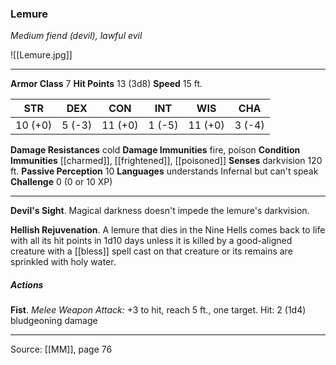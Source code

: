 ### Lemure
_Medium fiend (devil), lawful evil_

![[Lemure.jpg]]




---

**Armor Class** 7
**Hit Points** 13 (3d8)
**Speed** 15 ft.

| STR     | DEX     | CON     | INT     | WIS     | CHA     |
|---------|---------|---------|---------|---------|---------|
| 10 (+0) | 5 (-3) | 11 (+0) | 1 (-5) | 11 (+0) | 3 (-4) |

**Damage Resistances** cold
**Damage Immunities** fire, poison
**Condition Immunities** [[charmed]], [[frightened]], [[poisoned]]
**Senses** darkvision 120 ft.
**Passive Perception** 10
**Languages** understands Infernal but can't speak
**Challenge** 0 (0 or 10 XP)

---

**Devil's Sight**. Magical darkness doesn't impede the lemure's darkvision.

**Hellish Rejuvenation**. A lemure that dies in the Nine Hells comes back to life with all its hit points in 1d10 days unless it is killed by a good-aligned creature with a [[bless]] spell cast on that creature or its remains are sprinkled with holy water.

##### Actions
**Fist**. _Melee Weapon Attack:_ +3 to hit, reach 5 ft., one target. Hit: 2 (1d4) bludgeoning damage


---

Source: [[MM]], page 76